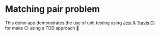 # Matching pair problem

This demo app demonstrates the use of unit testing using [Jest](https://jestjs.io) & [Travis CI](https://travis-ci.org/) for make CI using a TDD approach 🙂 

